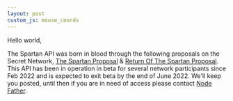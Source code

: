 ```yaml
---
layout: post
custom_js: mouse_coords
---
```


Hello world,

The Spartan API was born in blood through the following proposals on the Secret Network, [The Spartan Proposal](https://secretnodes.com/secret/chains/secret-4/governance/proposals/55) & [Return Of The Spartan Proposal](https://secretnodes.com/secret/chains/secret-4/governance/proposals/56). This API has been in operation in beta for several network participants since Feb 2022 and is expected to exit beta by the end of June 2022. We'll keep you posted, until then if you are in need of access please contact [Node Father](https://t.me/moonstash).
